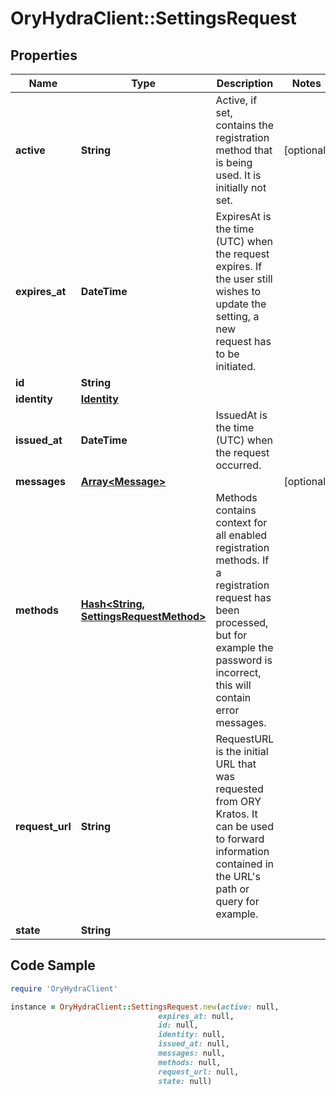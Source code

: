# OryHydraClient::SettingsRequest

## Properties

Name | Type | Description | Notes
------------ | ------------- | ------------- | -------------
**active** | **String** | Active, if set, contains the registration method that is being used. It is initially not set. | [optional] 
**expires_at** | **DateTime** | ExpiresAt is the time (UTC) when the request expires. If the user still wishes to update the setting, a new request has to be initiated. | 
**id** | **String** |  | 
**identity** | [**Identity**](Identity.md) |  | 
**issued_at** | **DateTime** | IssuedAt is the time (UTC) when the request occurred. | 
**messages** | [**Array&lt;Message&gt;**](Message.md) |  | [optional] 
**methods** | [**Hash&lt;String, SettingsRequestMethod&gt;**](SettingsRequestMethod.md) | Methods contains context for all enabled registration methods. If a registration request has been processed, but for example the password is incorrect, this will contain error messages. | 
**request_url** | **String** | RequestURL is the initial URL that was requested from ORY Kratos. It can be used to forward information contained in the URL&#39;s path or query for example. | 
**state** | **String** |  | 

## Code Sample

```ruby
require 'OryHydraClient'

instance = OryHydraClient::SettingsRequest.new(active: null,
                                 expires_at: null,
                                 id: null,
                                 identity: null,
                                 issued_at: null,
                                 messages: null,
                                 methods: null,
                                 request_url: null,
                                 state: null)
```


